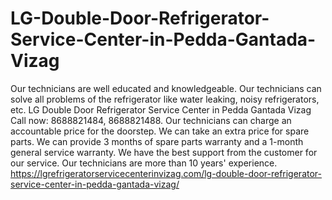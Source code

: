 # LG-Double-Door-Refrigerator-Service-Center-in-Pedda-Gantada-Vizag
 Our technicians are well educated and knowledgeable. Our technicians can solve all problems of the refrigerator like water leaking, noisy refrigerators, etc. LG Double Door Refrigerator Service Center in Pedda Gantada Vizag Call now: 8688821484, 8688821488. Our technicians can charge an accountable price for the doorstep. We can take an extra price for spare parts. We can provide 3 months of spare parts warranty and a 1-month general service warranty. We have the best support from the customer for our service. Our technicians are more than 10 years' experience.  https://lgrefrigeratorservicecenterinvizag.com/lg-double-door-refrigerator-service-center-in-pedda-gantada-vizag/
